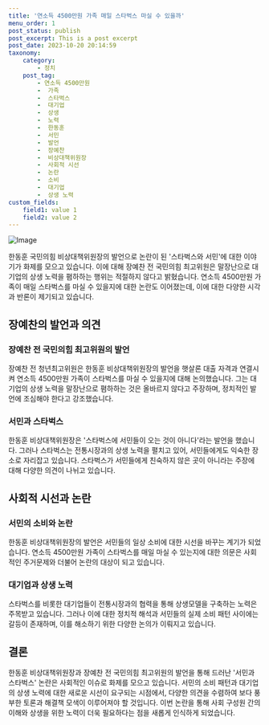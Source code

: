 ```yaml
---
title: '연소득 4500만원 가족 매일 스타벅스 마실 수 있을까'
menu_order: 1
post_status: publish
post_excerpt: This is a post excerpt
post_date: 2023-10-20 20:14:59
taxonomy:
    category:
        - 정치
    post_tag:
        - 연소득 4500만원
        -  가족
        -  스타벅스
        -  대기업
        -  상생
        -  노력
        -  한동훈
        -  서민
        -  발언
        -  장예찬
        -  비상대책위원장
        -  사회적 시선
        -  논란
        -  소비
        -  대기업
        -  상생 노력
custom_fields:
    field1: value 1
    field2: value 2
---
```


![Image](https://imgnews.pstatic.net/image/003/2024/02/06/NISI20240109_0020187715_web_20240109121130_20240206161913540.jpg?type=w647)


한동훈 국민의힘 비상대책위원장의 발언으로 논란이 된 '스타벅스와 서민'에 대한 이야기가 화제를 모으고 있습니다. 이에 대해 장예찬 전 국민의힘 최고위원은 말장난으로 대기업의 상생 노력을 폄하하는 행위는 적절하지 않다고 밝혔습니다. 연소득 4500만원 가족이 매일 스타벅스를 마실 수 있을지에 대한 논란도 이어졌는데, 이에 대한 다양한 시각과 반론이 제기되고 있습니다.

## 장예찬의 발언과 의견

### 장예찬 전 국민의힘 최고위원의 발언
장예찬 전 청년최고위원은 한동훈 비상대책위원장의 발언을 햇살론 대출 자격과 연결시켜 연소득 4500만원 가족이 스타벅스를 마실 수 있을지에 대해 논의했습니다. 그는 대기업의 상생 노력을 말장난으로 폄하하는 것은 올바르지 않다고 주장하며, 정치적인 발언에 조심해야 한다고 강조했습니다.

### 서민과 스타벅스
한동훈 비상대책위원장은 '스타벅스에 서민들이 오는 것이 아니다'라는 발언을 했습니다. 그러나 스타벅스는 전통시장과의 상생 노력을 펼치고 있어, 서민들에게도 익숙한 장소로 자리잡고 있습니다. 스타벅스가 서민들에게 친숙하지 않은 곳이 아니라는 주장에 대해 다양한 의견이 나뉘고 있습니다.

## 사회적 시선과 논란

### 서민의 소비와 논란
한동훈 비상대책위원장의 발언은 서민들의 일상 소비에 대한 시선을 바꾸는 계기가 되었습니다. 연소득 4500만원 가족이 스타벅스를 매일 마실 수 있는지에 대한 의문은 사회적인 주거문제와 더불어 논란의 대상이 되고 있습니다.

### 대기업과 상생 노력
스타벅스를 비롯한 대기업들이 전통시장과의 협력을 통해 상생모델을 구축하는 노력은 주목받고 있습니다. 그러나 이에 대한 정치적 해석과 서민들의 실제 소비 패턴 사이에는 갈등이 존재하며, 이를 해소하기 위한 다양한 논의가 이뤄지고 있습니다.

## 결론

한동훈 비상대책위원장과 장예찬 전 국민의힘 최고위원의 발언을 통해 드러난 '서민과 스타벅스' 논란은 사회적인 이슈로 화제를 모으고 있습니다. 서민의 소비 패턴과 대기업의 상생 노력에 대한 새로운 시선이 요구되는 시점에서, 다양한 의견을 수렴하여 보다 풍부한 토론과 해결책 모색이 이루어져야 할 것입니다. 이번 논란을 통해 사회 구성원 간의 이해와 상생을 위한 노력이 더욱 필요하다는 점을 새롭게 인식하게 되었습니다.
